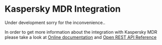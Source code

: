 # Kaspersky MDR Integration

Under development sorry for the inconvenience..

In order to get more information about the integration with Kaspersky MDR please take a look at [Online documentation](https://support.kaspersky.com/MDR/en-US/204467.htm) and [Open REST API Reference](https://support.kaspersky.com/MDR/RestAPI/REST_API_doc.html)
